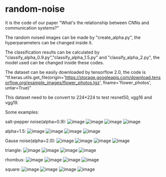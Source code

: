 # random-noise
It is the code of our paper "What's the relationship between CNNs and communication systems?"

The random noised images can be made by "create_alpha.py", the hyperparameters can be changed inside it. 

The classification results can be calculated by "classify_alpha_0.9.py","classify_alpha_1.5.py" and "classify_alpha_2.py", the model used can be changed inside these codes.

The dataset can be easily downloaded by tensorflow 2.0, the code is "tf.keras.utils.get_file(origin='https://storage.googleapis.com/download.tensorflow.org/example_images/flower_photos.tgz', fname='flower_photos', untar=True)"

This dataset need to be convert to 224*224 to test resnet50, vgg16 and vgg19.


Some examples:

salt-pepper noise(alpha=0.9):
![image](https://github.com/ghghgh0001/random-noise/blob/master/Example_Images/alpha0.9/1.jpg)
![image](https://github.com/ghghgh0001/random-noise/blob/master/Example_Images/alpha0.9/2.jpg)
![image](https://github.com/ghghgh0001/random-noise/blob/master/Example_Images/alpha0.9/3.jpg)
![image](https://github.com/ghghgh0001/random-noise/blob/master/Example_Images/alpha0.9/4.jpg)

alpha=1.5:
![image](https://github.com/ghghgh0001/random-noise/blob/master/Example_Images/alpha1.5/1.jpg)
![image](https://github.com/ghghgh0001/random-noise/blob/master/Example_Images/alpha1.5/2.jpg)
![image](https://github.com/ghghgh0001/random-noise/blob/master/Example_Images/alpha1.5/3.jpg)
![image](https://github.com/ghghgh0001/random-noise/blob/master/Example_Images/alpha1.5/4.jpg)

Gause noise(alpha=2.0):
![image](https://github.com/ghghgh0001/random-noise/blob/master/Example_Images/alpha2.0/1.jpg)
![image](https://github.com/ghghgh0001/random-noise/blob/master/Example_Images/alpha2.0/2.jpg)
![image](https://github.com/ghghgh0001/random-noise/blob/master/Example_Images/alpha2.0/3.jpg)
![image](https://github.com/ghghgh0001/random-noise/blob/master/Example_Images/alpha2.0/4.jpg)

triangle:
![image](https://github.com/ghghgh0001/random-noise/blob/master/Example_Images/triangle/1.jpg)
![image](https://github.com/ghghgh0001/random-noise/blob/master/Example_Images/triangle/2.jpg)
![image](https://github.com/ghghgh0001/random-noise/blob/master/Example_Images/triangle/3.jpg)
![image](https://github.com/ghghgh0001/random-noise/blob/master/Example_Images/triangle/4.jpg)

rhombus:
![image](https://github.com/ghghgh0001/random-noise/blob/master/Example_Images/rhombus/1.jpg)
![image](https://github.com/ghghgh0001/random-noise/blob/master/Example_Images/rhombus/2.jpg)
![image](https://github.com/ghghgh0001/random-noise/blob/master/Example_Images/rhombus/3.jpg)
![image](https://github.com/ghghgh0001/random-noise/blob/master/Example_Images/rhombus/4.jpg)

square:
![image](https://github.com/ghghgh0001/random-noise/blob/master/Example_Images/square/1.jpg)
![image](https://github.com/ghghgh0001/random-noise/blob/master/Example_Images/square/2.jpg)
![image](https://github.com/ghghgh0001/random-noise/blob/master/Example_Images/square/3.jpg)
![image](https://github.com/ghghgh0001/random-noise/blob/master/Example_Images/square/4.jpg)

